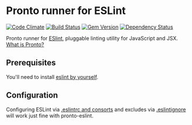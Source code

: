 # Pronto runner for ESLint

[![Code Climate](https://codeclimate.com/github/mmozuras/pronto-eslint.png)](https://codeclimate.com/github/mmozuras/pronto-eslint)
[![Build Status](https://travis-ci.org/mmozuras/pronto-eslint.png)](https://travis-ci.org/mmozuras/pronto-eslint)
[![Gem Version](https://badge.fury.io/rb/pronto-eslint.png)](http://badge.fury.io/rb/pronto-eslint)
[![Dependency Status](https://gemnasium.com/mmozuras/pronto-eslint.png)](https://gemnasium.com/mmozuras/pronto-eslint)

Pronto runner for [ESlint](http://eslint.org), pluggable linting utility for JavaScript and JSX. [What is Pronto?](https://github.com/mmozuras/pronto)

## Prerequisites

You'll need to install [eslint by yourself][eslint-install].

[eslint-install]: http://eslint.org/docs/user-guide/getting-started

## Configuration

Configuring ESLint via [.eslintrc and consorts][eslintrc] and excludes via [.eslintignore][eslintignore] will work just fine with pronto-eslint.

[eslintrc]: http://eslint.org/docs/user-guide/configuring#configuration-file-formats
[eslintignore]: http://eslint.org/docs/user-guide/configuring#ignoring-files-and-directories
